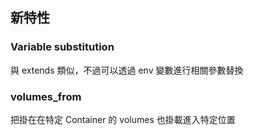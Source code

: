 新特性
------

### Variable substitution

與 extends 類似，不過可以透過 env 變數進行相關參數替換

### volumes_from

把掛在在特定 Container 的 volumes 也掛載進入特定位置
